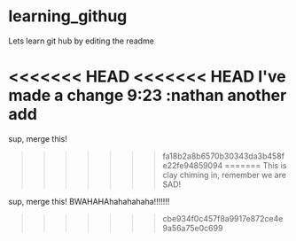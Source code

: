learning_githug
===============
Lets learn git hub by editing the readme

<<<<<<< HEAD
<<<<<<< HEAD
I've made a change 9:23 :nathan
another add
=======

sup, merge this!
>>>>>>> fa18b2a8b6570b30343da3b458fe22fe94859094
=======
This is clay chiming in, remember we are SAD!

sup, merge this!
BWAHAHAhahahahaha!!!!!!!
>>>>>>> cbe934f0c457f8a9917e872ce4e9a56a75e0c699
